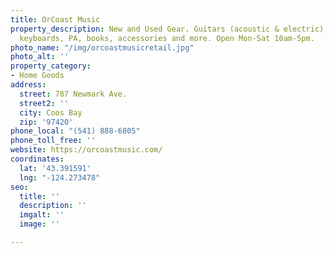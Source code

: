 ```yaml
---
title: OrCoast Music
property_description: New and Used Gear. Guitars (acoustic & electric), amps, percussion,
  keyboards, PA, books, accessories and more. Open Mon-Sat 10am-5pm.
photo_name: "/img/orcoastmusicretail.jpg"
photo_alt: ''
property_category:
- Home Goods
address:
  street: 787 Newmark Ave.
  street2: ''
  city: Coos Bay
  zip: '97420'
phone_local: "(541) 888-6805"
phone_toll_free: ''
website: https://orcoastmusic.com/
coordinates:
  lat: '43.391591'
  lng: "-124.273478"
seo:
  title: ''
  description: ''
  imgalt: ''
  image: ''

---
```

